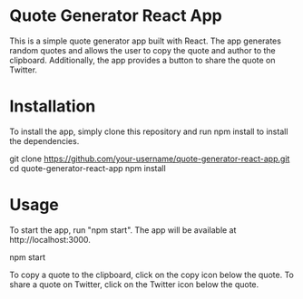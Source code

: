 # Quote Generator React App

This is a simple quote generator app built with React. The app generates random quotes and allows the user to copy the quote and author to the clipboard. Additionally, the app provides a button to share the quote on Twitter.

# Installation 
To install the app, simply clone this repository and run npm install to install the dependencies.

git clone https://github.com/your-username/quote-generator-react-app.git cd quote-generator-react-app npm install

# Usage
 To start the app, run "npm start". The app will be available at http://localhost:3000.

npm start

To copy a quote to the clipboard, click on the copy icon below the quote. To share a quote on Twitter, click on the Twitter icon below the quote.
